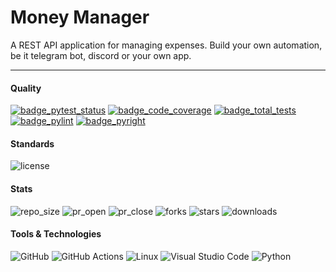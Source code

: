 # Money Manager
A REST API application for managing expenses. Build your own automation, be it telegram bot, discord or your own app.

---

#### Quality
[![badge_pytest_status](https://img.shields.io/badge/PyTest-passing-brightgreen?logo=pytest&logoColor=white)](https://github.com/gitsetgopack/hw2/actions/runs/11190159988)
[![badge_code_coverage](https://img.shields.io/badge/coverage-100%25-brightgreen)](https://github.com/gitsetgopack/hw2/actions/runs/11190159988)
[![badge_total_tests](https://img.shields.io/badge/tests-9-blue?logo=pytest&logoColor=white&link=https%3A%2F%2Fgithub.com%2Fgitsetgopack%2Fhw2%2Ftree%2Fmain%2Ftests)](https://github.com/gitsetgopack/hw2/tree/main/tests)
[![badge_pylint](https://img.shields.io/badge/pylint-10.00-brightgreen)](https://github.com/gitsetgopack/hw2/actions/runs/11190159988)
[![badge_pyright](https://img.shields.io/badge/pyright-passing-brightgreen)](https://github.com/gitsetgopack/hw2/actions/runs/11190159988)

#### Standards
<!-- ![autopep8](https://img.shields.io/badge/code%20style-autopep8-blue) -->
![license](https://img.shields.io/github/license/gitsetgopack/hw2)

#### Stats
![repo_size](https://img.shields.io/github/repo-size/gitsetgopack/hw2)
![pr_open](https://img.shields.io/github/issues-pr/gitsetgopack/hw2)
![pr_close](https://img.shields.io/github/issues-pr-closed/gitsetgopack/hw2)
![forks](https://img.shields.io/github/forks/gitsetgopack/hw2?style=flat)
![stars](https://img.shields.io/github/stars/gitsetgopack/hw2?style=flat)
![downloads](https://img.shields.io/github/downloads/gitsetgopack/hw2/total)

   
#### Tools & Technologies
![GitHub](https://img.shields.io/badge/github-%23121011.svg?style=for-the-badge&logo=github&logoColor=white)
![GitHub Actions](https://img.shields.io/badge/github%20actions-%232671E5.svg?style=for-the-badge&logo=githubactions&logoColor=white)
![Linux](https://img.shields.io/badge/Linux-FCC624?style=for-the-badge&logo=linux&logoColor=black)
![Visual Studio Code](https://img.shields.io/badge/Visual%20Studio%20Code-0078d7.svg?style=for-the-badge&logo=visual-studio-code&logoColor=white)
![Python](https://img.shields.io/badge/python%203.13-3670A0?style=for-the-badge&logo=python&logoColor=ffdd54)


